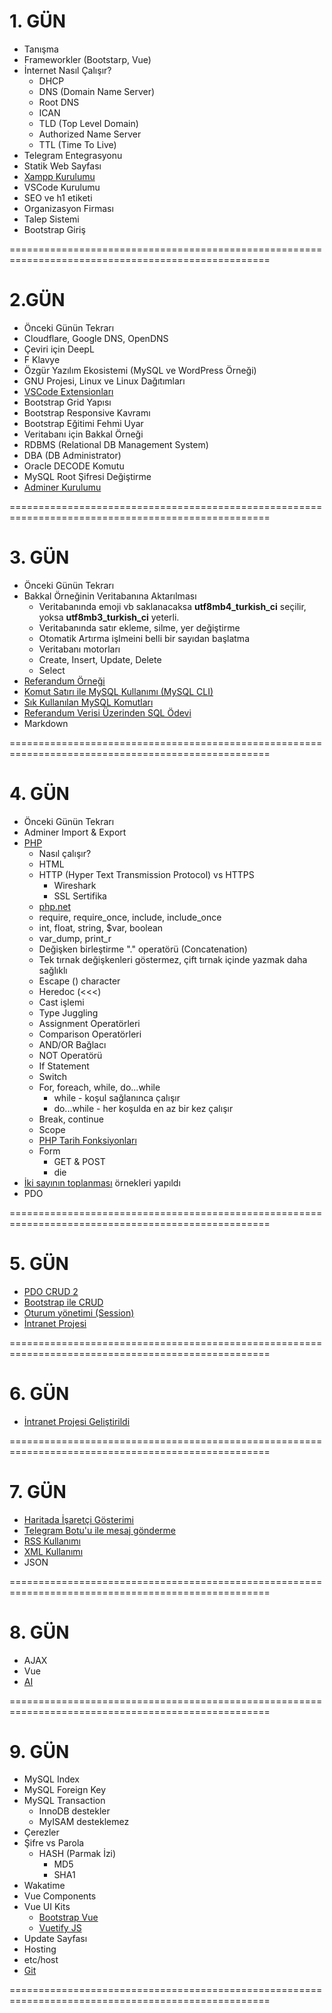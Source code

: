 # 1. GÜN

- Tanışma
- Frameworkler (Bootstarp, Vue)
- İnternet Nasıl Çalışır?
  - DHCP
  - DNS (Domain Name Server)
  - Root DNS
  - ICAN
  - TLD (Top Level Domain)
  - Authorized Name Server
  - TTL (Time To Live)
- Telegram Entegrasyonu
- Statik Web Sayfası
- [Xampp Kurulumu](https://github.com/OsmanKAYI/php_mysql_notlari/blob/main/konular/konu.ilk.yapilacaklar.md#xampp-i%CC%87ndirilmesi-ve-kurulmas%C4%B1)
- VSCode Kurulumu
- SEO ve h1 etiketi
- Organizasyon Firması
- Talep Sistemi
- Bootstrap Giriş

===================================================================================================

# 2.GÜN

- Önceki Günün Tekrarı
- Cloudflare, Google DNS, OpenDNS
- Çeviri için DeepL
- F Klavye
- Özgür Yazılım Ekosistemi (MySQL ve WordPress Örneği)
- GNU Projesi, Linux ve Linux Dağıtımları
- [VSCode Extensionları](https://github.com/OsmanKAYI/php_mysql_notlari/blob/main/konular/konu.vscode.extensions.settings.md)
- Bootstrap Grid Yapısı
- Bootstrap Responsive Kavramı
- Bootstrap Eğitimi Fehmi Uyar
- Veritabanı için Bakkal Örneği
- RDBMS (Relational DB Management System)
- DBA (DB Administrator)
- Oracle DECODE Komutu
- MySQL Root Şifresi Değiştirme
- [Adminer Kurulumu](https://github.com/OsmanKAYI/php_mysql_notlari/blob/main/konular/konu.ilk.yapilacaklar.md#mysql-y%C3%B6netimi-i%C3%A7in-adminer-program%C4%B1-kurulumu)

===================================================================================================

# 3. GÜN

- Önceki Günün Tekrarı
- Bakkal Örneğinin Veritabanına Aktarılması
  - Veritabanında emoji vb saklanacaksa **utf8mb4_turkish_ci** seçilir, yoksa **utf8mb3_turkish_ci** yeterli.
  - Veritabanında satır ekleme, silme, yer değiştirme
  - Otomatik Artırma işlmeini belli bir sayıdan başlatma
  - Veritabanı motorları
  - Create, Insert, Update, Delete
  - Select
- [Referandum Örneği](https://github.com/OsmanKAYI/php_mysql_notlari/blob/main/ornek.veritabanlari/referandum.sql)
- [Komut Satırı ile MySQL Kullanımı (MySQL CLI)](https://github.com/OsmanKAYI/php_mysql_notlari/blob/main/konular/konu.mysql.cli.md)
- [Sık Kullanılan MySQL Komutları](https://github.com/OsmanKAYI/php_mysql_notlari/blob/main/konular/konu.mysql.ozet.md)
- [Referandum Verisi Üzerinden SQL Ödevi](https://github.com/OsmanKAYI/php_mysql_notlari/blob/main/konular/konu.sql.odev.md)
- Markdown

===================================================================================================

# 4. GÜN

- Önceki Günün Tekrarı
- Adminer Import & Export
- [PHP](https://www.phptutorial.net/php-tutorial/what-is-php/)
  - Nasıl çalışır?
  - HTML
  - HTTP (Hyper Text Transmission Protocol) vs HTTPS
    - Wireshark
    - SSL Sertifika
  - [php.net](https://www.php.net)
  - require, require_once, include, include_once
  - int, float, string, $var, boolean
  - var_dump, print_r
  - Değişken birleştirme "." operatörü (Concatenation)
  - Tek tırnak değişkenleri göstermez, çift tırnak içinde yazmak daha sağlıklı
  - Escape (\) character
  - Heredoc (<<<)
  - Cast işlemi
  - Type Juggling
  - Assignment Operatörleri
  - Comparison Operatörleri
  - AND/OR Bağlacı
  - NOT Operatörü
  - If Statement
  - Switch
  - For, foreach, while, do...while
    - while - koşul sağlanınca çalışır
    - do...while - her koşulda en az bir kez çalışır
  - Break, continue
  - Scope
  - [PHP Tarih Fonksiyonları](https://github.com/OsmanKAYI/php_mysql_notlari/blob/main/konular/konu.date.md)
  - Form
    - GET & POST
    - die
- [İki sayının toplanması](https://github.com/OsmanKAYI/php_mysql_notlari/tree/main/ornekler/toplama) örnekleri yapıldı
- PDO

===================================================================================================

# 5. GÜN

- [PDO CRUD 2](https://github.com/OsmanKAYI/php_mysql_notlari/blob/main/ornekler/PDO_2)
- [Bootstrap ile CRUD](https://github.com/OsmanKAYI/php_mysql_notlari/blob/main/ornekler/bootstrap-php-mysql-crud)
- [Oturum yönetimi (Session)](https://github.com/OsmanKAYI/php_mysql_notlari/blob/main/konular/konu.session.md)
- [İntranet Projesi](https://github.com/OsmanKAYI/php_mysql_notlari/tree/main/ornekler/intranet_projesi)

===================================================================================================

# 6. GÜN

- [İntranet Projesi Geliştirildi](https://github.com/OsmanKAYI/php_mysql_notlari/tree/main/ornekler/intranet_projesi)

===================================================================================================

# 7. GÜN

- [Haritada İşaretçi Gösterimi](./konular/konu.harita.md)
- [Telegram Botu'u ile mesaj gönderme](./konular/konu.telegram.md)
- [RSS Kullanımı](./ornekler/rss/)
- [XML Kullanımı](./ornekler/xml/)
- JSON

===================================================================================================

# 8. GÜN

- AJAX
- Vue
- [AI](https://osmankayi.com/ai/)

===================================================================================================

# 9. GÜN

- MySQL Index
- MySQL Foreign Key
- MySQL Transaction
  - InnoDB destekler
  - MyISAM desteklemez
- Çerezler
- Şifre vs Parola
  - HASH (Parmak İzi)
    - MD5
    - SHA1
- Wakatime
- Vue Components
- Vue UI Kits
  - [Bootstrap Vue](https://bootstrap-vue.org/)
  - [Vuetify JS](https://vuetifyjs.com/en/)
- Update Sayfası
- Hosting
- etc/host
- [Git](https://github.com/OsmanKAYI/php_mysql_notlari/blob/main/konular/konu.git.github.windows.md)

===================================================================================================
